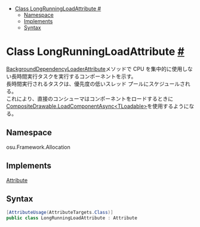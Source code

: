 - [Class LongRunningLoadAttribute #](#class-longrunningloadattribute-)
  - [Namespace](#namespace)
  - [Implements](#implements)
  - [Syntax](#syntax)



# Class LongRunningLoadAttribute [#](https://github.com/ppy/osu-framework/blob/master/osu.Framework/Allocation/LongRunningLoadAttribute.cs#L17)
[BackgroundDependencyLoaderAttribute]()メソッドで CPU を集中的に使用しない長時間実行タスクを実行するコンポーネントを示す。<br>
長時間実行されるタスクは、優先度の低いスレッド プールにスケジュールされる。<br>
これにより、直接のコンシューマはコンポーネントをロードするときに[CompositeDrawable.LoadComponentAsync\<TLoadable\>]()を使用するようになる。


## Namespace
osu.Framework.Allocation


## Implements
[Attribute]()


## Syntax
```csharp
[AttributeUsage(AttributeTargets.Class)]
public class LongRunningLoadAttribute : Attribute
```
